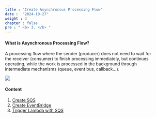 ```yaml
---
title : "Create Asynchronous Processing Flow"
date :  "2024-10-27" 
weight : 3 
chapter : false
pre : " <b> 3. </b> "
---
```


#### What is Asynchronous Processing Flow?
A processing flow where the sender (producer) does not need to wait for the receiver (consumer) to finish processing immediately, but continues operating, while the work is processed in the background through intermediate mechanisms (queue, event bus, callback...).

![](/images/3/01.png?featherlight=false&width=50pc)

#### Content

1. [Create SQS](3.1-CreateSQS/)
2. [Create EventBridge](3.2-CreateEventBridgeRule/)
3. [Trigger Lambda with SQS](3.3-TriggerLambdaToSQS/)